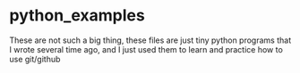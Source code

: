 # python_examples
These are not such a big thing, these files are just tiny python programs that I wrote several time ago, and I just used them to learn and practice how to use git/github
